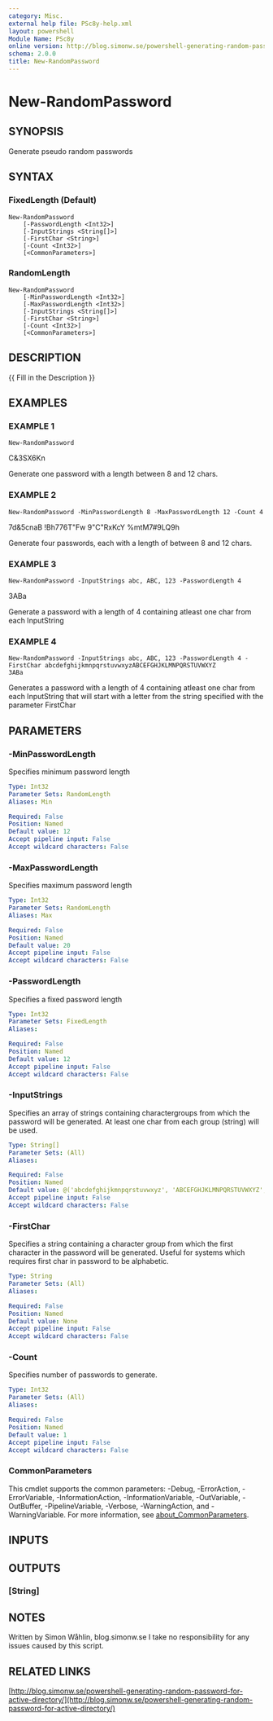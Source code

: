 ```yaml
---
category: Misc.
external help file: PSc8y-help.xml
layout: powershell
Module Name: PSc8y
online version: http://blog.simonw.se/powershell-generating-random-password-for-active-directory/
schema: 2.0.0
title: New-RandomPassword
---
```


# New-RandomPassword

## SYNOPSIS
Generate pseudo random passwords

## SYNTAX

### FixedLength (Default)
```
New-RandomPassword
	[-PasswordLength <Int32>]
	[-InputStrings <String[]>]
	[-FirstChar <String>]
	[-Count <Int32>]
	[<CommonParameters>]
```

### RandomLength
```
New-RandomPassword
	[-MinPasswordLength <Int32>]
	[-MaxPasswordLength <Int32>]
	[-InputStrings <String[]>]
	[-FirstChar <String>]
	[-Count <Int32>]
	[<CommonParameters>]
```

## DESCRIPTION
{{ Fill in the Description }}

## EXAMPLES

### EXAMPLE 1
```
New-RandomPassword
```

C&3SX6Kn

Generate one password with a length between 8 and 12 chars.

### EXAMPLE 2
```
New-RandomPassword -MinPasswordLength 8 -MaxPasswordLength 12 -Count 4
```

7d&5cnaB
!Bh776T"Fw
9"C"RxKcY
%mtM7#9LQ9h

Generate four passwords, each with a length of between 8 and 12 chars.

### EXAMPLE 3
```
New-RandomPassword -InputStrings abc, ABC, 123 -PasswordLength 4
```

3ABa

Generate a password with a length of 4 containing atleast one char from each InputString

### EXAMPLE 4
```
New-RandomPassword -InputStrings abc, ABC, 123 -PasswordLength 4 -FirstChar abcdefghijkmnpqrstuvwxyzABCEFGHJKLMNPQRSTUVWXYZ
3ABa
```

Generates a password with a length of 4 containing atleast one char from each InputString that will start with a letter from 
the string specified with the parameter FirstChar

## PARAMETERS

### -MinPasswordLength
Specifies minimum password length

```yaml
Type: Int32
Parameter Sets: RandomLength
Aliases: Min

Required: False
Position: Named
Default value: 12
Accept pipeline input: False
Accept wildcard characters: False
```

### -MaxPasswordLength
Specifies maximum password length

```yaml
Type: Int32
Parameter Sets: RandomLength
Aliases: Max

Required: False
Position: Named
Default value: 20
Accept pipeline input: False
Accept wildcard characters: False
```

### -PasswordLength
Specifies a fixed password length

```yaml
Type: Int32
Parameter Sets: FixedLength
Aliases:

Required: False
Position: Named
Default value: 12
Accept pipeline input: False
Accept wildcard characters: False
```

### -InputStrings
Specifies an array of strings containing charactergroups from which the password will be generated.
At least one char from each group (string) will be used.

```yaml
Type: String[]
Parameter Sets: (All)
Aliases:

Required: False
Position: Named
Default value: @('abcdefghijkmnpqrstuvwxyz', 'ABCEFGHJKLMNPQRSTUVWXYZ', '123456789', '!#%()[]*+-_;,.')
Accept pipeline input: False
Accept wildcard characters: False
```

### -FirstChar
Specifies a string containing a character group from which the first character in the password will be generated.
Useful for systems which requires first char in password to be alphabetic.

```yaml
Type: String
Parameter Sets: (All)
Aliases:

Required: False
Position: Named
Default value: None
Accept pipeline input: False
Accept wildcard characters: False
```

### -Count
Specifies number of passwords to generate.

```yaml
Type: Int32
Parameter Sets: (All)
Aliases:

Required: False
Position: Named
Default value: 1
Accept pipeline input: False
Accept wildcard characters: False
```

### CommonParameters
This cmdlet supports the common parameters: -Debug, -ErrorAction, -ErrorVariable, -InformationAction, -InformationVariable, -OutVariable, -OutBuffer, -PipelineVariable, -Verbose, -WarningAction, and -WarningVariable. For more information, see [about_CommonParameters](http://go.microsoft.com/fwlink/?LinkID=113216).

## INPUTS

## OUTPUTS

### [String]
## NOTES
Written by Simon Wåhlin, blog.simonw.se
I take no responsibility for any issues caused by this script.

## RELATED LINKS

[http://blog.simonw.se/powershell-generating-random-password-for-active-directory/](http://blog.simonw.se/powershell-generating-random-password-for-active-directory/)

